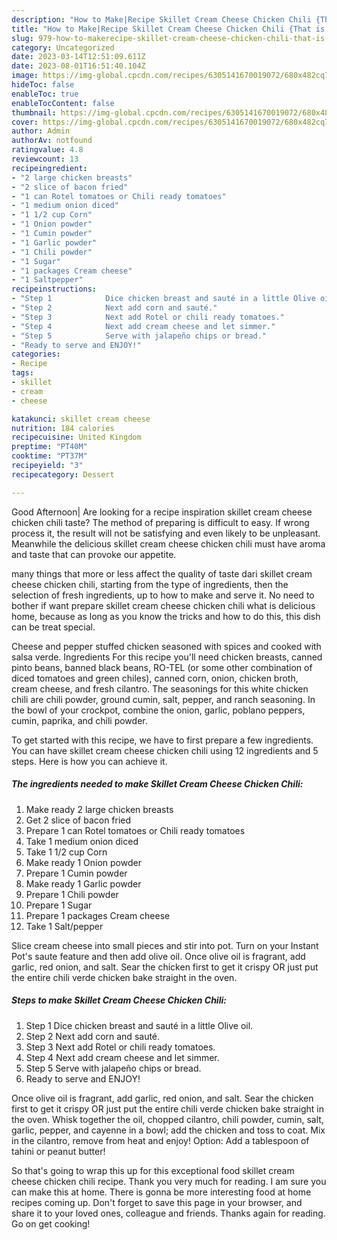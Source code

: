 ```yaml
---
description: "How to Make|Recipe Skillet Cream Cheese Chicken Chili {That is Simple"
title: "How to Make|Recipe Skillet Cream Cheese Chicken Chili {That is Simple"
slug: 979-how-to-makerecipe-skillet-cream-cheese-chicken-chili-that-is-simple
category: Uncategorized
date: 2023-03-14T12:51:09.611Z
date: 2023-08-01T16:51:40.104Z
image: https://img-global.cpcdn.com/recipes/6305141670019072/680x482cq70/skillet-cream-cheese-chicken-chili-recipe-main-photo.jpg
hideToc: false
enableToc: true
enableTocContent: false
thumbnail: https://img-global.cpcdn.com/recipes/6305141670019072/680x482cq70/skillet-cream-cheese-chicken-chili-recipe-main-photo.jpg
cover: https://img-global.cpcdn.com/recipes/6305141670019072/680x482cq70/skillet-cream-cheese-chicken-chili-recipe-main-photo.jpg
author: Admin
authorAv: notfound
ratingvalue: 4.8
reviewcount: 13
recipeingredient:
- "2 large chicken breasts"
- "2 slice of bacon fried"
- "1 can Rotel tomatoes or Chili ready tomatoes"
- "1 medium onion diced"
- "1 1/2 cup Corn"
- "1 Onion powder"
- "1 Cumin powder"
- "1 Garlic powder"
- "1 Chili powder"
- "1 Sugar"
- "1 packages Cream cheese"
- "1 Saltpepper"
recipeinstructions:
- "Step 1            Dice chicken breast and sauté in a little Olive oil."
- "Step 2            Next add corn and sauté."
- "Step 3            Next add Rotel or chili ready tomatoes."
- "Step 4            Next add cream cheese and let simmer."
- "Step 5            Serve with jalapeño chips or bread."
- "Ready to serve and ENJOY!"
categories:
- Recipe
tags:
- skillet
- cream
- cheese

katakunci: skillet cream cheese 
nutrition: 184 calories
recipecuisine: United Kingdom
preptime: "PT40M"
cooktime: "PT37M"
recipeyield: "3"
recipecategory: Dessert

---
```



Good Afternoon| Are looking for a recipe inspiration skillet cream cheese chicken chili taste? The method of preparing is difficult to easy. If wrong process it, the result will not be satisfying and even likely to be unpleasant. Meanwhile the delicious skillet cream cheese chicken chili must have aroma and taste that can provoke our appetite.






many things that more or less affect the quality of taste dari skillet cream cheese chicken chili, starting from the type of ingredients, then the selection of fresh ingredients, up to how to make and serve it. No need to bother if want prepare skillet cream cheese chicken chili what is delicious home, because as long as you know the tricks and how to do this, this dish can be treat special.


Cheese and pepper stuffed chicken seasoned with spices and cooked with salsa verde. Ingredients For this recipe you&#39;ll need chicken breasts, canned pinto beans, banned black beans, RO-TEL (or some other combination of diced tomatoes and green chiles), canned corn, onion, chicken broth, cream cheese, and fresh cilantro. The seasonings for this white chicken chili are chili powder, ground cumin, salt, pepper, and ranch seasoning. In the bowl of your crockpot, combine the onion, garlic, poblano peppers, cumin, paprika, and chili powder.


To get started with this recipe, we have to first prepare a few ingredients. You can have skillet cream cheese chicken chili using 12 ingredients and 5 steps. Here is how you can achieve it.

<!--inarticleads1-->

##### The ingredients needed to make Skillet Cream Cheese Chicken Chili:

1. Make ready 2 large chicken breasts
1. Get 2 slice of bacon fried
1. Prepare 1 can Rotel tomatoes or Chili ready tomatoes
1. Take 1 medium onion diced
1. Take 1 1/2 cup Corn
1. Make ready 1 Onion powder
1. Prepare 1 Cumin powder
1. Make ready 1 Garlic powder
1. Prepare 1 Chili powder
1. Prepare 1 Sugar
1. Prepare 1 packages Cream cheese
1. Take 1 Salt/pepper


Slice cream cheese into small pieces and stir into pot. Turn on your Instant Pot&#39;s saute feature and then add olive oil. Once olive oil is fragrant, add garlic, red onion, and salt. Sear the chicken first to get it crispy OR just put the entire chili verde chicken bake straight in the oven. 

<!--inarticleads2-->

##### Steps to make Skillet Cream Cheese Chicken Chili:

1. Step 1            Dice chicken breast and sauté in a little Olive oil.
1. Step 2            Next add corn and sauté.
1. Step 3            Next add Rotel or chili ready tomatoes.
1. Step 4            Next add cream cheese and let simmer.
1. Step 5            Serve with jalapeño chips or bread.
1. Ready to serve and ENJOY!

Once olive oil is fragrant, add garlic, red onion, and salt. Sear the chicken first to get it crispy OR just put the entire chili verde chicken bake straight in the oven. Whisk together the oil, chopped cilantro, chili powder, cumin, salt, garlic, pepper, and cayenne in a bowl; add the chicken and toss to coat. Mix in the cilantro, remove from heat and enjoy! Option: Add a tablespoon of tahini or peanut butter! 

So that's going to wrap this up for this exceptional food skillet cream cheese chicken chili recipe. Thank you very much for reading. I am sure you can make this at home. There is gonna be more interesting food at home recipes coming up. Don't forget to save this page in your browser, and share it to your loved ones, colleague and friends. Thanks again for reading. Go on get cooking!
